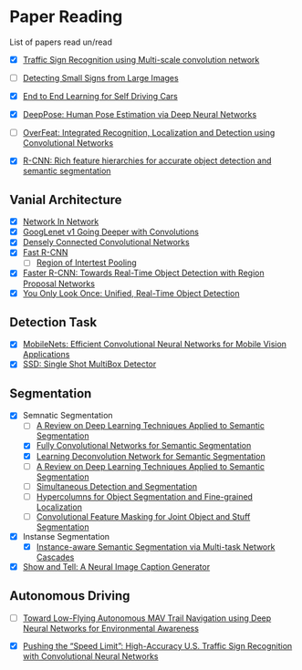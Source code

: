 # Paper Reading
List of papers read un/read



- [x] [Traffic Sign Recognition using Multi-scale convolution network](http://yann.lecun.com/exdb/publis/pdf/sermanet-ijcnn-11.pdf) 
- [ ] [Detecting Small Signs from Large Images](https://arxiv.org/pdf/1706.08574.pdf)
- [x] [End to End Learning for Self Driving Cars](https://arxiv.org/pdf/1604.07316.pdf)
- [x] [DeepPose: Human Pose Estimation via Deep Neural Networks](https://arxiv.org/pdf/1312.4659.pdf)
- [ ] [OverFeat: Integrated Recognition, Localization and Detection using Convolutional Networks](https://arxiv.org/pdf/1312.6229.pdf)
- [x] [R-CNN: Rich feature hierarchies for accurate object detection and semantic segmentation](https://arxiv.org/abs/1311.2524)


## Vanial Architecture 
- [x] [Network In Network](https://arxiv.org/abs/1312.4400)
- [x] [GoogLenet v1 Going Deeper with Convolutions](https://arxiv.org/abs/1409.4842)
- [x] [Densely Connected Convolutional Networks](https://arxiv.org/pdf/1608.06993.pdf)
- [x] [Fast R-CNN ](https://arxiv.org/pdf/1504.08083.pdf)
  - [ ] [Region of Intertest Pooling](https://deepsense.io/region-of-interest-pooling-explained/)
- [x] [Faster R-CNN: Towards Real-Time Object Detection with Region Proposal Networks](https://arxiv.org/abs/1506.01497)
- [x] [You Only Look Once:
Unified, Real-Time Object Detection](https://pjreddie.com/media/files/papers/yolo.pdf)

## Detection Task
- [x] [MobileNets: Efficient Convolutional Neural Networks for Mobile Vision Applications](https://arxiv.org/pdf/1704.04861.pdf)
- [x] [SSD: Single Shot MultiBox Detector](https://arxiv.org/pdf/1512.02325.pdf)

## Segmentation
- [x] Semnatic Segmentation 
   - [ ] [A Review on Deep Learning Techniques
Applied to Semantic Segmentation](https://arxiv.org/pdf/1704.06857.pdf)
   - [x] [Fully Convolutional Networks for Semantic Segmentation](./data/fully_conv_net_semantic.pdf)
   - [x] [Learning Deconvolution Network for Semantic Segmentation](https://arxiv.org/abs/1505.04366)
   - [ ] [A Review on Deep Learning Techniques
Applied to Semantic Segmentation](https://arxiv.org/pdf/1704.06857.pdf)
   - [ ] [Simultaneous Detection and Segmentation](https://arxiv.org/pdf/1407.1808.pdf)
   - [ ] [Hypercolumns for Object Segmentation and Fine-grained Localization](https://arxiv.org/abs/1411.5752)
   - [ ] [Convolutional Feature Masking for Joint Object and Stuff Segmentation](https://arxiv.org/pdf/1412.1283.pdf)
- [x] Instanse Segmentation
   - [x] [Instance-aware Semantic Segmentation via Multi-task Network Cascades](https://arxiv.org/pdf/1512.04412.pdf)

- [x] [Show and Tell: A Neural Image Caption Generator](https://arxiv.org/abs/1411.4555)

## Autonomous Driving
- [ ] [Toward Low-Flying Autonomous MAV Trail Navigation using Deep Neural Networks for Environmental Awareness](https://arxiv.org/pdf/1705.02550.pdf)
- [x] [Pushing the “Speed Limit”: High-Accuracy U.S. Traffic Sign Recognition with Convolutional Neural Networks](http://cvrr.ucsd.edu/publications/2016/Li_final.pdf)

